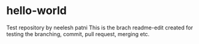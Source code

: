 # hello-world
Test repository by neelesh patni
This is the brach readme-edit created for testing the branching, commit, pull request, merging etc.

